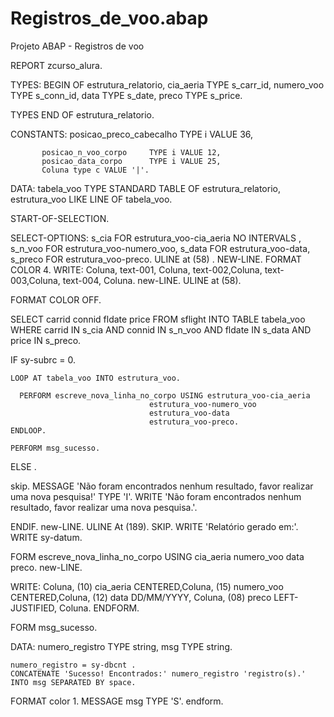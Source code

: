 # Registros_de_voo.abap
Projeto ABAP - Registros de voo

REPORT zcurso_alura.

TYPES: BEGIN OF estrutura_relatorio,
         cia_aeria  TYPE s_carr_id,
         numero_voo TYPE s_conn_id,
         data       TYPE s_date,
         preco      TYPE s_price.

TYPES END OF estrutura_relatorio.

CONSTANTS: posicao_preco_cabecalho TYPE i VALUE 36,

           posicao_n_voo_corpo     TYPE i VALUE 12,
           posicao_data_corpo      TYPE i VALUE 25,
           Coluna type c VALUE '|'.

DATA: tabela_voo    TYPE STANDARD TABLE OF estrutura_relatorio,
      estrutura_voo LIKE LINE OF tabela_voo.

START-OF-SELECTION.

  SELECT-OPTIONS: s_cia   FOR estrutura_voo-cia_aeria NO INTERVALS ,
                  s_n_voo FOR estrutura_voo-numero_voo,
                  s_data  FOR estrutura_voo-data,
                  s_preco FOR estrutura_voo-preco.
ULINE at (58) .
NEW-LINE.
FORMAT COLOR 4.
  WRITE: Coluna, text-001, Coluna,
         text-002,Coluna,
         text-003,Coluna,
         text-004, Coluna.
new-LINE.
ULINE at (58).

FORMAT COLOR OFF.

  SELECT carrid connid fldate price
     FROM sflight
     INTO TABLE tabela_voo
      WHERE carrid IN s_cia
        AND connid IN s_n_voo
        AND fldate IN s_data
        AND price IN s_preco.

  IF sy-subrc = 0.

    LOOP AT tabela_voo INTO estrutura_voo.

      PERFORM escreve_nova_linha_no_corpo USING estrutura_voo-cia_aeria
                                   estrutura_voo-numero_voo
                                   estrutura_voo-data
                                   estrutura_voo-preco.
    ENDLOOP.

    PERFORM msg_sucesso.

  ELSE .

  skip.
    MESSAGE 'Não foram encontrados nenhum resultado, favor realizar uma nova pesquisa!' TYPE 'I'.
    WRITE 'Não foram encontrados nenhum resultado, favor realizar uma nova pesquisa.'.


  ENDIF.
  new-LINE.
  ULINE At (189).
  SKIP.
  WRITE 'Relatório gerado em:'.
  WRITE sy-datum.

FORM escreve_nova_linha_no_corpo USING cia_aeria numero_voo data preco.
new-LINE.

  WRITE: Coluna, (10) cia_aeria CENTERED,Coluna,
           (15) numero_voo CENTERED,Coluna,
           (12) data DD/MM/YYYY, Coluna,
           (08) preco LEFT-JUSTIFIED, Coluna.
ENDFORM.

FORM msg_sucesso.

  DATA: numero_registro TYPE string,
          msg             TYPE string.

    numero_registro = sy-dbcnt .
    CONCATENATE 'Sucesso! Encontrados:' numero_registro 'registro(s).' INTO msg SEPARATED BY space.
FORMAT color 1.
    MESSAGE msg TYPE 'S'.
endform.
